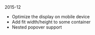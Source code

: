 
2015-12

* Optimize the display on mobile device
* Add fit width/height to some container
* Nested popover support